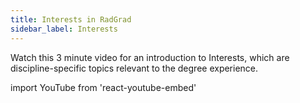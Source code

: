 ```yaml
---
title: Interests in RadGrad
sidebar_label: Interests
---
```


Watch this 3 minute video for an introduction to Interests, which are discipline-specific topics relevant to the degree experience.

import YouTube from 'react-youtube-embed'

<YouTube id="X4xbvrO7n9g"/>